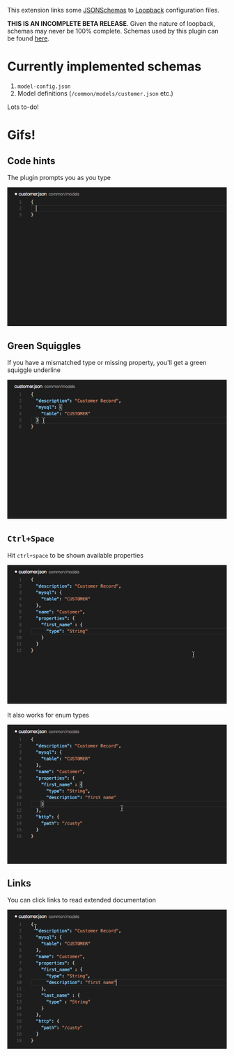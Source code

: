This extension links some [JSONSchemas](http://json-schema.org) to [Loopback](https://docs.strongloop.com/display/APIC/Using+LoopBack+with+IBM+API+Connect) configuration files.

**THIS IS AN INCOMPLETE BETA RELEASE**. Given the nature of loopback, schemas may never be 100% complete. Schemas used by this plugin can be found [here](https://github.com/Sequoia/loopback-json-schemas).

# Currently implemented schemas
1. `model-config.json`
2. Model definitions (`/common/models/customer.json` etc.)

Lots to-do!

# Gifs!

## Code hints
The plugin prompts you as you type

![demo of code hinting](https://github.com/Sequoia/loopback-json-schemas-vscode/raw/master/hints.gif)

## Green Squiggles
If you have a mismatched type or missing property, you'll get a green squiggle underline

![demo of green squiggles on problems](https://github.com/Sequoia/loopback-json-schemas-vscode/raw/master/green-squiggles.gif)

## `Ctrl+Space`
Hit `ctrl+space` to be shown available properties

![ctrl+space demo](https://github.com/Sequoia/loopback-json-schemas-vscode/raw/master/ctrl-space.gif)

It also works for enum types

![ctrl+space demo for enumerated type](https://github.com/Sequoia/loopback-json-schemas-vscode/raw/master/ctrl-space-type.gif)

## Links
You can click links to read extended documentation

![clicking links from tooltip](https://github.com/Sequoia/loopback-json-schemas-vscode/raw/master/links.gif)
